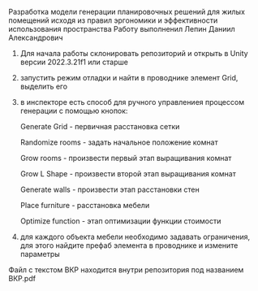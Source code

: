 Разработка модели генерации планировочных решений для жилых помещений исходя из правил эргономики и эффективности использования пространства
Работу выполненил Лепин Даниил Александрович
1) Для начала работы склонировать репозиторий и открыть в Unity версии 2022.3.21f1 или старше
2) запустить режим отладки и найти в проводнике элемент Grid, выделить его
3) в инспекторе есть способ для ручного управлениея процессом генерации с помощью кнопок:

    Generate Grid - первичная расстановка сетки

    Randomize rooms - задать начальное положение комнат
  
    Grow rooms - произвести первый этап выращивания комнат 
  
    Grow L Shape - произвести второй этап выращивания комнат 
  
    Generate walls - произвести этап расстановки стен
    
    Place furniture - расстановка мебели
  
    Optimize function - этап оптимизации функции стоимости
    
5) для каждого объекта мебели необходимо задавать ограничения, для этого найдите префаб элемента в проводнике и измените параметры 

Файл с текстом ВКР находится внутри репозитория под названием ВКР.pdf


  
